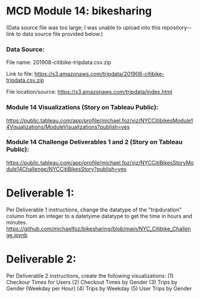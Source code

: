 # MCD Module 14: bikesharing

(Data source file was too large; I was unable to upload into this repository--link to data source file provided below.)
### Data Source:
File name: 201908-citibike-tripdata.csv.zip

Link to file: https://s3.amazonaws.com/tripdata/201908-citibike-tripdata.csv.zip

File location/source: https://s3.amazonaws.com/tripdata/index.html

### Module 14 Visualizations (Story on Tableau Public):
https://public.tableau.com/app/profile/michael.foz/viz/NYCCitibikesModule14Visualizations/ModuleVisualizations?publish=yes

### Module 14 Challenge Deliverables 1 and 2 (Story on Tableau Public):
https://public.tableau.com/app/profile/michael.foz/viz/NYCCitiBikesStoryModule14Challenge/NYCCitiBikesStory?publish=yes

# Deliverable 1:

Per Deliverable 1 instructions, change the datatype of the "tripduration" column from an integer to a datetyime datatype to get the time in hours and minutes.
https://github.com/michaelfoz/bikesharing/blob/main/NYC_Citibike_Challenge.ipynb

# Deliverable 2:

Per Deliverable 2 instructions, create the following visualizations:
(1) Checkour Times for Users
(2) Checkout Times by Gender
(3) Trips by Gender (Weekday per Hour)
(4) Trips by Weekday 
(5) User Trips by Gender 

